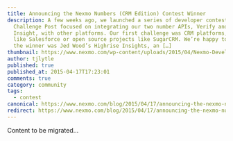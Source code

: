 ```yaml
---
title: Announcing the Nexmo Numbers (CRM Edition) Contest Winner
description: A few weeks ago, we launched a series of developer contests on
  Challenge Post focused on integrating our two number APIs, Verify and Number
  Insight, with other platforms. Our first challenge was CRM platforms, services
  like Salesforce or open source projects like SugarCRM. We’re happy to announce
  the winner was Jed Wood’s Highrise Insights, an […]
thumbnail: https://www.nexmo.com/wp-content/uploads/2015/04/Nexmo-Developer-Contest-Banner-1170x156-v2a-1.jpg
author: tjlytle
published: true
published_at: 2015-04-17T17:23:01
comments: true
category: community
tags:
  - contest
canonical: https://www.nexmo.com/blog/2015/04/17/announcing-the-nexmo-numbers-crm-edition-contest-winner
redirect: https://www.nexmo.com/blog/2015/04/17/announcing-the-nexmo-numbers-crm-edition-contest-winner
---
```

Content to be migrated...
